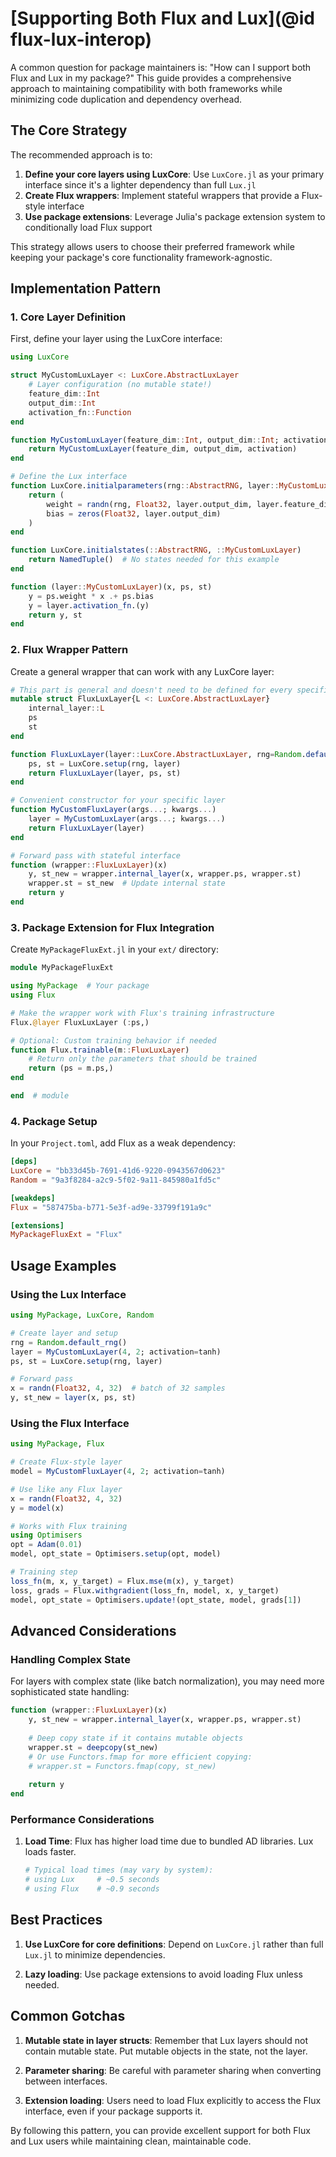 # [Supporting Both Flux and Lux](@id flux-lux-interop)

A common question for package maintainers is: "How can I support both Flux and Lux in my package?"
This guide provides a comprehensive approach to maintaining compatibility with both frameworks
while minimizing code duplication and dependency overhead.

## The Core Strategy

The recommended approach is to:

1. **Define your core layers using LuxCore**: Use `LuxCore.jl` as your primary interface since it's a lighter dependency than full `Lux.jl`
2. **Create Flux wrappers**: Implement stateful wrappers that provide a Flux-style interface
3. **Use package extensions**: Leverage Julia's package extension system to conditionally load Flux support

This strategy allows users to choose their preferred framework while keeping your package's
core functionality framework-agnostic.

## Implementation Pattern

### 1. Core Layer Definition

First, define your layer using the LuxCore interface:

```julia
using LuxCore

struct MyCustomLuxLayer <: LuxCore.AbstractLuxLayer
    # Layer configuration (no mutable state!)
    feature_dim::Int
    output_dim::Int
    activation_fn::Function
end

function MyCustomLuxLayer(feature_dim::Int, output_dim::Int; activation=identity)
    return MyCustomLuxLayer(feature_dim, output_dim, activation)
end

# Define the Lux interface
function LuxCore.initialparameters(rng::AbstractRNG, layer::MyCustomLuxLayer)
    return (
        weight = randn(rng, Float32, layer.output_dim, layer.feature_dim),
        bias = zeros(Float32, layer.output_dim)
    )
end

function LuxCore.initialstates(::AbstractRNG, ::MyCustomLuxLayer) 
    return NamedTuple()  # No states needed for this example
end

function (layer::MyCustomLuxLayer)(x, ps, st)
    y = ps.weight * x .+ ps.bias
    y = layer.activation_fn.(y)
    return y, st
end
```

### 2. Flux Wrapper Pattern

Create a general wrapper that can work with any LuxCore layer:

```julia
# This part is general and doesn't need to be defined for every specific layer
mutable struct FluxLuxLayer{L <: LuxCore.AbstractLuxLayer}
    internal_layer::L
    ps
    st
end

function FluxLuxLayer(layer::LuxCore.AbstractLuxLayer, rng=Random.default_rng())
    ps, st = LuxCore.setup(rng, layer)
    return FluxLuxLayer(layer, ps, st)
end

# Convenient constructor for your specific layer
function MyCustomFluxLayer(args...; kwargs...)
    layer = MyCustomLuxLayer(args...; kwargs...)
    return FluxLuxLayer(layer)
end

# Forward pass with stateful interface
function (wrapper::FluxLuxLayer)(x)
    y, st_new = wrapper.internal_layer(x, wrapper.ps, wrapper.st)
    wrapper.st = st_new  # Update internal state
    return y
end
```

### 3. Package Extension for Flux Integration

Create `MyPackageFluxExt.jl` in your `ext/` directory:

```julia
module MyPackageFluxExt

using MyPackage  # Your package
using Flux

# Make the wrapper work with Flux's training infrastructure
Flux.@layer FluxLuxLayer (:ps,)

# Optional: Custom training behavior if needed
function Flux.trainable(m::FluxLuxLayer)
    # Return only the parameters that should be trained
    return (ps = m.ps,)
end

end  # module
```

### 4. Package Setup

In your `Project.toml`, add Flux as a weak dependency:

```toml
[deps]
LuxCore = "bb33d45b-7691-41d6-9220-0943567d0623"
Random = "9a3f8284-a2c9-5f02-9a11-845980a1fd5c"

[weakdeps]
Flux = "587475ba-b771-5e3f-ad9e-33799f191a9c"

[extensions]
MyPackageFluxExt = "Flux"
```

## Usage Examples

### Using the Lux Interface

```julia
using MyPackage, LuxCore, Random

# Create layer and setup
rng = Random.default_rng()
layer = MyCustomLuxLayer(4, 2; activation=tanh)
ps, st = LuxCore.setup(rng, layer)

# Forward pass
x = randn(Float32, 4, 32)  # batch of 32 samples
y, st_new = layer(x, ps, st)
```

### Using the Flux Interface

```julia
using MyPackage, Flux

# Create Flux-style layer
model = MyCustomFluxLayer(4, 2; activation=tanh)

# Use like any Flux layer
x = randn(Float32, 4, 32)
y = model(x)

# Works with Flux training
using Optimisers
opt = Adam(0.01)
model, opt_state = Optimisers.setup(opt, model)

# Training step
loss_fn(m, x, y_target) = Flux.mse(m(x), y_target)
loss, grads = Flux.withgradient(loss_fn, model, x, y_target)
model, opt_state = Optimisers.update!(opt_state, model, grads[1])
```

## Advanced Considerations

### Handling Complex State

For layers with complex state (like batch normalization), you may need more sophisticated
state handling:

```julia
function (wrapper::FluxLuxLayer)(x)
    y, st_new = wrapper.internal_layer(x, wrapper.ps, wrapper.st)
    
    # Deep copy state if it contains mutable objects
    wrapper.st = deepcopy(st_new)
    # Or use Functors.fmap for more efficient copying:
    # wrapper.st = Functors.fmap(copy, st_new)
    
    return y
end
```


### Performance Considerations

1. **Load Time**: Flux has higher load time due to bundled AD libraries. Lux loads faster.
   ```julia
   # Typical load times (may vary by system):
   # using Lux     # ~0.5 seconds
   # using Flux    # ~0.9 seconds
   ```
## Best Practices

1. **Use LuxCore for core definitions**: Depend on `LuxCore.jl` rather than full `Lux.jl` to minimize dependencies.

2. **Lazy loading**: Use package extensions to avoid loading Flux unless needed.

## Common Gotchas

1. **Mutable state in layer structs**: Remember that Lux layers should not contain mutable state. Put mutable objects in the state, not the layer.

2. **Parameter sharing**: Be careful with parameter sharing when converting between interfaces.

3. **Extension loading**: Users need to load Flux explicitly to access the Flux interface, even if your package supports it.

By following this pattern, you can provide excellent support for both Flux and Lux users while maintaining clean, maintainable code.